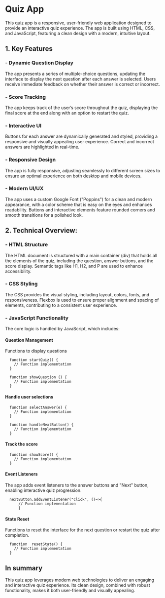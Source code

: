 # Quiz App

This quiz app is a responsive, user-friendly web application designed to provide an interactive quiz experience. The app is built using HTML, CSS, and JavaScript, featuring a clean design with a modern, intuitive layout.

<h2>1. Key Features</h2>

<h3>- Dynamic Question Display</h3>

  The app presents a series of multiple-choice questions, updating the interface to display the next question after each answer is selected. Users receive immediate feedback on whether their answer is correct or incorrect.
  
<h3>- Score Tracking</h3>

  The app keeps track of the user’s score throughout the quiz, displaying the final score at the end along with an option to restart the quiz.

<h3>- Interactive UI</h3>

  Buttons for each answer are dynamically generated and styled, providing a responsive and visually appealing user experience. Correct and incorrect answers are highlighted in real-time.

<h3>- Responsive Design</h3>

  The app is fully responsive, adjusting seamlessly to different screen sizes to ensure an optimal experience on both desktop and mobile devices.

<h3>- Modern UI/UX</h3>

  The app uses a custom Google Font ("Poppins") for a clean and modern appearance, with a color scheme that is easy on the eyes and enhances readability. Buttons and interactive elements feature rounded corners and smooth transitions for a polished look.
  
<h2>2. Technical Overview:</h2>

<h3>- HTML Structure</h3>

  The HTML document is structured with a main container (div) that holds all the elements of the quiz, including the question, answer buttons, and the score display. Semantic tags like H1, H2, and P are used to enhance accessibility.
  
<h3>- CSS Styling</h3>

  The CSS provides the visual styling, including layout, colors, fonts, and responsiveness. Flexbox is used to ensure proper alignment and spacing of elements, contributing to a consistent user experience.

<h3>- JavaScript Functionality</h3>

   The core logic is handled by JavaScript, which includes:
   
  <h4>Question Management</h4>
  
  Functions to display questions

      function startQuiz() {
        // Function implementation
      }

      function showQuestion () {
        // Function implementation
      }

  <h4>Handle user selections</h4>

      function selectAnswer(e) {
        // Function implementation
      }

      function handleNextButton() {
        // Function implementation
      }
  
  <h4>Track the score</h4>

      function showScore() {
        // Function implementation
      }
  
  <h4>Event Listeners</h4>

  The app adds event listeners to the answer buttons and "Next" button, enabling interactive quiz progression.

      nextButton.addEventListener("click", ()=>{
          // Function implementation
          }

  <h4>State Reset</h4>

  Functions to reset the interface for the next question or restart the quiz after completion.

      function  resetState() {
        // Function implementation
      }

  <h2>In summary</h2>
  This quiz app leverages modern web technologies to deliver an engaging and interactive quiz experience. Its clean design, combined with robust functionality, makes it both user-friendly and visually appealing.
